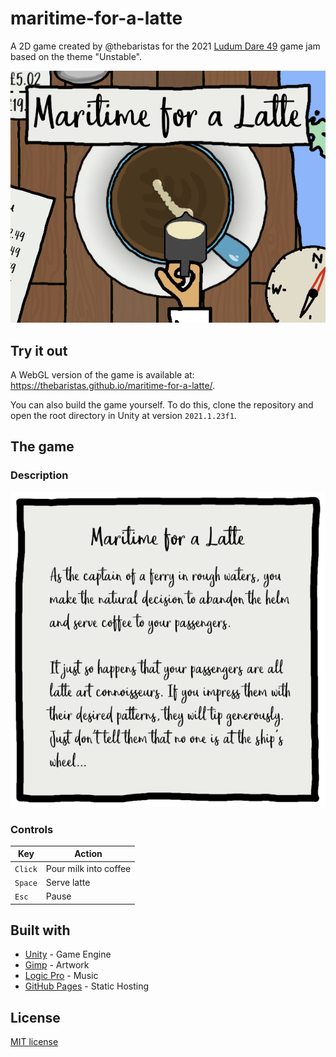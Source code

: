 # maritime-for-a-latte

A 2D game created by @thebaristas for the 2021 [Ludum Dare 49](https://ldjam.com/) game jam based on the theme "Unstable".

![Cover](Docs/cover.png)

## Try it out

A WebGL version of the game is available at: https://thebaristas.github.io/maritime-for-a-latte/.

You can also build the game yourself. To do this, clone the repository and open the root directory in Unity at version `2021.1.23f1`.

## The game

### Description

![Description](Docs/description.png)

### Controls

| Key     | Action                |
| ------- | --------------------- |
| `Click` | Pour milk into coffee |
| `Space` | Serve latte           |
| `Esc`   | Pause                 |

## Built with

- [Unity](https://unity.com/) - Game Engine
- [Gimp](https://www.gimp.org/) - Artwork
- [Logic Pro](https://www.apple.com/logic-pro/) - Music
- [GitHub Pages](https://pages.github.com/) - Static Hosting

## License

[MIT license](./LICENSE)
